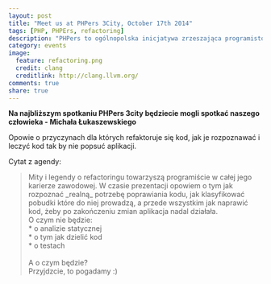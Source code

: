 ```yaml
---
layout: post
title: "Meet us at PHPers 3City, October 17th 2014"
tags: [PHP, PHPErs, refactoring]
description: "PHPers to ogólnopolska inicjatywa zrzeszająca programistów PHP. Regularne spotkania grup w Warszawie, Trójmiejście, Krakowie, Wrocławiu, Łodzi i Gliwicach pozwalają na efektywną wymianę wiedzy oraz integrację środowiska."
category: events
image:
  feature: refactoring.png
  credit: clang
  creditlink: http://clang.llvm.org/
comments: true
share: true
---
```


**Na najbliższym spotkaniu PHPers 3city będziecie mogli spotkać naszego człowieka - Michała Łukaszewskiego**

Opowie o przyczynach dla których refaktoruje się kod, jak je rozpoznawać i leczyć kod tak by nie popsuć aplikacji.

Cytat z agendy:

<blockquote>
Mity i legendy o refactoringu towarzyszą programiście w całej jego karierze zawodowej. W czasie prezentacji opowiem o tym jak rozpoznać _realną_ potrzebę poprawiania kodu, jak klasyfikować pobudki które do niej prowadzą, a przede wszystkim jak naprawić kod, żeby po zakończeniu zmian aplikacja nadal działała.
<br />
O czym nie będzie:<br />
* o analizie statycznej<br />
* o tym jak dzielić kod<br />
* o testach<br />
<br />
A o czym będzie? 
<br />
Przyjdzcie, to pogadamy :)
</blockquote>
